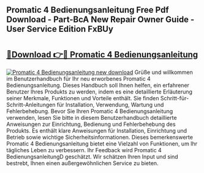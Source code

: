 ## Promatic 4 Bedienungsanleitung Free Pdf Download - Part-BcA New Repair Owner Guide - User Service Edition FxBUy

# <h2><a href="http://df4f7ah.blite.top/?on=Promatic+4+Bedienungsanleitung">🔗Download 👉🔴 Promatic 4 Bedienungsanleitung</a></h2>

[![Promatic 4 Bedienungsanleitung new download](https://i.imgur.com/lujVjoI.png)](http://df4f7ah.blite.top/?on=Promatic+4+Bedienungsanleitung)
Grüße und willkommen im Benutzerhandbuch für Ihr neu erworbenes Promatic 4 Bedienungsanleitung. Dieses Handbuch soll Ihnen helfen, ein erfahrener Benutzer Ihres Produkts zu werden, indem es eine detaillierte Erläuterung seiner Merkmale, Funktionen und Vorteile enthält. Sie finden Schritt-für-Schritt-Anleitungen für Installation, Verwendung, Wartung und Fehlerbehebung. Bevor Sie Ihren Promatic 4 Bedienungsanleitung verwenden, lesen Sie bitte in diesem Benutzerhandbuch detaillierte Anweisungen zur Einrichtung, Bedienung und Fehlerbehebung des Produkts. Es enthält klare Anweisungen für Installation, Einrichtung und Betrieb sowie wichtige Sicherheitsinformationen. Dieses bemerkenswerte Promatic 4 Bedienungsanleitung bietet eine Vielzahl von Funktionen, um Ihr tägliches Leben zu verbessern. Ihr Feedback wird Promatic 4 BedienungsanleitungD geschätzt. Wir schätzen Ihren Input und sind bestrebt, Ihnen einen außergewöhnlichen Service zu bieten.

